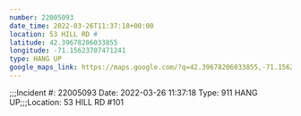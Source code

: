 ```yaml
---
number: 22005093
date_time: 2022-03-26T11:37:18+00:00
location: 53 HILL RD #
latitude: 42.39678206033855
longitude: -71.15623707471241
type: HANG UP
google_maps_link: https://maps.google.com/?q=42.39678206033855,-71.15623707471241
---
```


;;;Incident #: 22005093  Date: 2022-03-26 11:37:18   Type: 911 HANG UP;;;Location: 53 HILL RD #101
